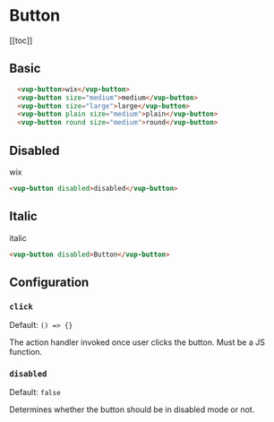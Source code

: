# Button

[[toc]]

## Basic

<ex-button />

```html
  <vup-button>wix</vup-button>
  <vup-button size="medium">medium</vup-button>
  <vup-button size="large">large</vup-button>
  <vup-button plain size="medium">plain</vup-button>
  <vup-button round size="medium">round</vup-button>
```

## Disabled

<vup-button disabled size="medium">wix</vup-button>

```html
<vup-button disabled>disabled</vup-button>
```

## Italic

<vup-button italic size="medium">italic</vup-button>

```html
<vup-button disabled>Button</vup-button>
```

## Configuration

### `click`
Default: `() => {}`

The action handler invoked once user clicks the button. Must be a JS function.

### `disabled`
Default: `false`

Determines whether the button should be in disabled mode or not.
